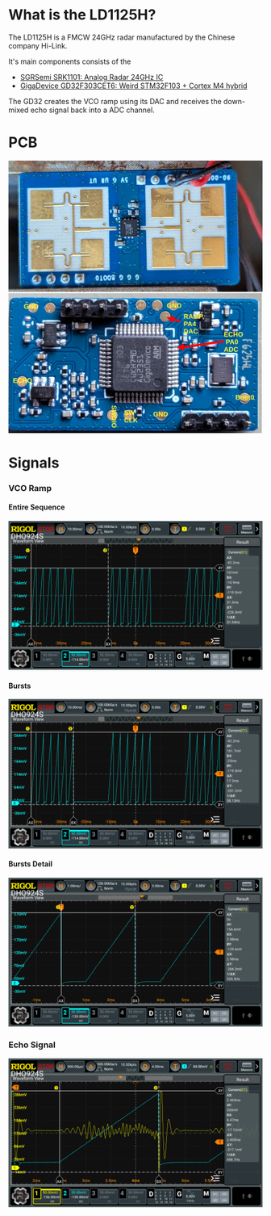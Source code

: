 # What is the LD1125H?

The LD1125H is a FMCW 24GHz radar manufactured by the Chinese company Hi-Link.

It's main components consists of the 

- [SGRSemi SRK1101: Analog Radar 24GHz IC](http://sgrsemi.com/content/?1.html)
- [GigaDevice GD32F303CET6: Weird STM32F103 + Cortex M4 hybrid](https://www.mouser.com/datasheet/2/870/GD32F303xx_Datasheet_Rev2_0-3134991.pdf)

The GD32 creates the VCO ramp using its DAC and receives the down-mixed echo signal back into a ADC channel.


# PCB
![PCB Front](./pictures/pcb_front.jpg "PCB Front")
![PCB Back](./pictures/pcb_back.jpg "PCB Back")

# Signals

### VCO Ramp

#### Entire Sequence
![Entire Radar Burst](./pictures/VCO_Ramp.png "Entire Radar Burst")

#### Bursts
![Ranging Bursts](./pictures/VCO_Ramp2.png "Ranging Bursts")

#### Bursts Detail
![Ranging Bursts Detail](./pictures/VCO_Ramp3.png "Ranging Burst Detail")

### Echo Signal

![Echo Signal](./pictures/Echo_Signal.png "Echo Signal")
